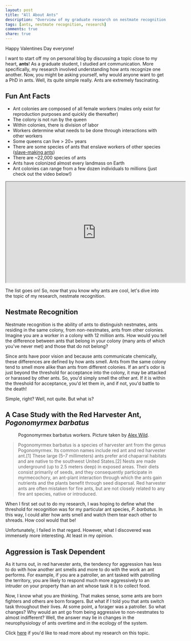 ```yaml
---
layout: post
title: "All About Ants"
description: "Overview of my graduate research on nestmate recognition in ant colonies"
tags: [ants, nestmate recognition, research]
comments: true
share: true
---
```


Happy Valentines Day everyone!

I want to start off my on personal blog by discussing a topic close to my heart, **ants**!
As a graduate student, I studied ant communication. More specifically, my research involved understanding
how ants recognize one another. Now, you might be asking yourself, why would anyone want to get a PhD in ants.
Well, its quite simple really. Ants are extremely fascinating.

## Fun Ant Facts
* Ant colonies are composed of all female workers (males only exist for reproduction purposes and quickly die thereafter)
* The colony is not run by the queen
* Within colonies, there is division of labor
* Workers determine what needs to be done through interactions with other workers
* Some queens can live > 20+ years
* There are some species of ants that enslave workers of other species (<a href="http://en.wikipedia.org/wiki/Slave-making_ant">slave-making ants</a>)
* There are ~22,000 species of ants
* Ants have colonized almost every landmass on Earth
* Ant colonies can range from a few dozen individuals to millions (just check out the video below!)

<iframe width="560" height="315" src="http://www.youtube.com/embed/g7VhvoMFn34"> </iframe>

The list goes on! So, now that you know why ants are cool, let's dive into the topic of my research, nestmate recognition.

## Nestmate Recognition
Nestmate recognition is the ability of ants to distinguish nestmates, ants residing in the same colony, from non-nestmates,
ants from other colonies. Imagine you are a worker in a colony with 12 million ants. How would you tell the difference
between ants that belong in your colony (many ants of which you've never met) and those that do not belong?

Since ants have poor vision and because ants communicate chemically, these differences are defined by how ants smell.
Ants from the same colony tend to smell more alike than ants from different colonies. If an ant's odor is just beyond the
threshold for acceptance into the colony, it may be attacked or harassed by other ants. So, you'd simply
smell the other ant. If it is within the threshold for acceptance, you'd let them in, and if not, you'd battle to the death!

Simple, right? Well, not quite. But what is?

## A Case Study with the Red Harvester Ant, _Pogonomyrmex barbatus_

<figure>
  <a href="http://www.discoverlife.org/mp/20q?search=Pogonomyrmex+barbatus">
    <img src="http://www.discoverlife.org/IM/I_ALW/0003/mx/Pogonomyrmex_barbatus,_workers,I_ALW322.jpg" alt="">
  </a>
  <figcaption>Pogonomyrmex barbatus workers. Picture taken by <a href="http://www.alexanderwild.com/">Alex Wild</a>.</figcaption>
</figure>

<blockquote cite="http://en.wikipedia.org/wiki/Red_harvester_ant">
Pogonomyrmex barbatus is a species of harvester ant from the genus Pogonomyrmex. Its common names include red ant and red harvester ant.[1] These large (5–7 millimeters) ants prefer arid chaparral habitats and are native to the southwest United States.[2] Nests are made underground (up to 2.5 meters deep) in exposed areas. Their diets consist primarily of seeds, and they consequently participate in myrmecochory, an ant-plant interaction through which the ants gain nutrients and the plants benefit through seed dispersal. Red harvester ants are often mistaken for fire ants, but are not closely related to any fire ant species, native or introduced.
</blockquote>

When I first set out to do my research, I was hoping to define what the threshold for recognition was for my particular
ant species, _P. barbatus_. In this way, I could alter how ants smell and watch them tear each other to shreads.
How cool would that be!

Unfortunately, I failed in that regard. However, what I discovered was immensely more interesting. At least in my opinion.

## Aggression is Task Dependent
As it turns out, in red harvester ants, the tendency for aggression has less to do with how another ant smells and more to do
with the work an ant performs. For example, if you are a patroller, an ant tasked with patrolling the territory,
you are likely to respond much more aggressively to an intruder on your property than an ant whose task it is to collect food.

Now, I know what you are thinking. That makes sense, some ants are born fighters and others are born foragers.
But what if I told you that ants switch task throughout their lives. At some point, a forager was a patroller. So what changes?
Why would an ant go from being aggressive to non-nestmates to almost indifferent? Well, the answer may lie in changes in
the neurophysiology of ants overtime and in the ecology of the system.

Click <a href="http://www.stanford.edu/~dmgordon/articles/doi/10.1093-beheco-ars194/BehavEcolV24_N2_Sturgis_Gordon.pdf">here</a>
if you'd like to read more about my research on this topic.

